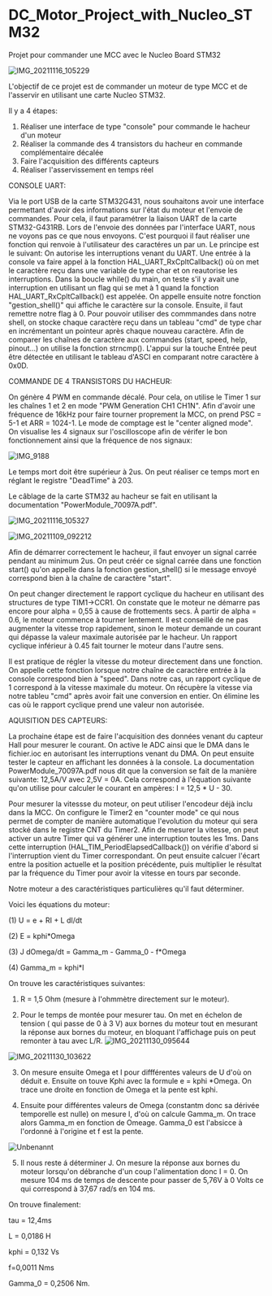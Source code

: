 # DC_Motor_Project_with_Nucleo_STM32
Projet pour commander une MCC avec le Nucleo Board STM32


![IMG_20211116_105229](https://user-images.githubusercontent.com/95878275/145672435-6eff55a5-bf14-4104-b1ba-ca9f1e4762ed.jpg)

L'objectif de ce projet est de commander un moteur de type MCC et de l'asservir en utilisant une carte Nucleo STM32. 

Il y a 4 étapes:

1. Réaliser une interface de type "console" pour commande le hacheur d'un moteur
2. Réaliser la commande des 4 transistors du hacheur en commande complémentaire décalée
3. Faire l'acquisition des différents capteurs
4. Réaliser l'asservissement en temps réel



CONSOLE UART:

Via le port USB de la carte STM32G431, nous souhaitons avoir une interface permettant d'avoir des informations sur l'état du moteur et l'envoie de commandes. Pour cela, 
il faut paramétrer la liaison UART de la carte STM32-G431RB. Lors de l'envoie des données par l'interface UART, nous ne voyons pas ce que nous envoyons. C'est pourquoi il faut réaliser une fonction qui renvoie à l'utilisateur des caractéres un par un. 
Le principe est le suivant: On autorise les interruptions venant du UART. Une entrée à la console va faire appel à la fonction HAL_UART_RxCpltCallback() où on met le caractère reçu dans une variable de type char et on reautorise les interruptions. Dans la boucle while() du main, on teste s'il y avait une interruption en utilisant un flag qui se met à 1 quand la fonction HAL_UART_RxCpltCallback() est appelée. On appelle ensuite notre fonction "gestion_shell()" qui affiche le caractère sur la console. Ensuite, il faut remettre notre flag à 0.
Pour pouvoir utiliser des commmandes dans notre shell, on stocke chaque caractère reçu dans un tableau "cmd" de type char en incrémentant un pointeur après chaque nouveau caractère. Afin de comparer les chaînes de caractère aux commandes (start, speed, help, pinout...) on utilise la fonction strncmp(). L'appui sur la touche Entrée peut être détectée en utilisant le tableau d'ASCI en comparant notre caractère à 0x0D.


COMMANDE DE 4 TRANSISTORS DU HACHEUR:

On génère 4 PWM en commande décalé. Pour cela, on utilise le Timer 1 sur les chaînes 1 et 2 en mode "PWM Generation CH1 CH1N". Afin d'avoir une fréquence de 16kHz pour faire tourner proprement la MCC, on prend PSC = 5-1 et ARR = 1024-1. Le mode de comptage est le "center aligned mode". On visualise les 4 signaux sur l'oscilloscope afin de vérifer le bon fonctionnement ainsi que la fréquence de nos signaux:

![IMG_9188](https://user-images.githubusercontent.com/95878275/145674111-7a581ea2-4b7c-4aa9-9c5c-54700eaf9e32.PNG)

Le temps mort doit être supérieur à 2us. On peut réaliser ce temps mort en réglant le registre "DeadTime" à 203.

Le câblage de la carte STM32 au hacheur se fait en utilisant la documentation "PowerModule_70097A.pdf".

![IMG_20211116_105327](https://user-images.githubusercontent.com/95878275/145674224-aaccca4f-5367-4efa-bddf-2fe2d45ffd34.jpg)


![IMG_20211109_092212](https://user-images.githubusercontent.com/95878275/145674236-b6eb5d1b-f74c-4702-8326-4da7fae88389.jpg)

Afin de démarrer correctement le hacheur, il faut envoyer un signal carrée pendant au minimum 2us. On peut créér ce signal carrée dans une fonction start() qu'on appelle dans la fonction gestion_shell() si le message envoyé correspond bien à la chaîne de caractère "start".

On peut changer directement le rapport cyclique du hacheur en utilisant des structures de type TIM1->CCR1. On constate que le moteur ne démarre pas encore pour alpha = 0,55 à cause de frottements secs. À partir de alpha = 0.6, le moteur commence à tourner lentement. Il est conseillé de ne pas augmenter la vitesse trop rapidement, sinon le moteur demande un courant qui dépasse la valeur maximale autorisée par le hacheur. Un rapport cyclique inférieur à 0.45 fait tourner le moteur dans l'autre sens.

Il est pratique de régler la vitesse du moteur directement dans une fonction. On appelle cette fonction lorsque notre chaîne de caractère entrée à la console correspond bien à "speed". Dans notre cas, un rapport cyclique de 1 correspond à la vitesse maximale du moteur. On récupère la vitesse via notre tableu "cmd" après avoir fait une conversion en entier. On élimine les cas où le rapport cyclique prend une valeur non autorisée.



AQUISITION DES CAPTEURS:


La prochaine étape est de faire l'acquisition des données venant du capteur Hall pour mesurer le courant. On active le ADC ainsi que le DMA dans le fichier.ioc en autorisant les interruptions venant du DMA. On peut ensuite tester le capteur en affichant les données à la console. La documentation PowerModule_70097A.pdf nous dit que la conversion se fait de la manière suivante: 12,5A/V avec 2,5V = 0A. Cela  correspond à l'équation suivante qu'on utilise pour calculer le courant en ampères: I = 12,5 * U - 30.

Pour mesurer la vitessse du moteur, on peut utiliser l'encodeur déjà inclu dans la MCC. On configure le Timer2 en "counter mode" ce qui nous permet de compter de manière automatique l'evolution du moteur qui sera stocké dans le registre CNT du Timer2. 
Afin de mesurer la vitesse, on peut activer un autre Timer qui va générer une interruption toutes les 1ms. Dans cette interruption (HAL_TIM_PeriodElapsedCallback()) on vérifie d'abord si l'interruption vient du Timer correspondant. On peut ensuite calcuer l'écart entre la position actuelle et la position précédente, puis multiplier le résultat par la fréquence du Timer pour avoir la vitesse en tours par seconde. 


Notre moteur a des caractéristiques particulières qu'il faut déterminer.

Voici les équations du moteur:

(1) U = e + RI + L dI/dt

(2) E = kphi*Omega

(3) J dOmega/dt = Gamma_m - Gamma_0 - f*Omega

(4) Gamma_m = kphi*I


On trouve les caractéristiques suivantes:
1. R = 1,5 Ohm (mesure à l'ohmmètre directement sur le moteur). 

2. Pour le temps de montée pour mesurer tau. On met en échelon de tension ( qui passe de 0 à 3 V) aux bornes du moteur tout en mesurant la réponse aux bornes du moteur, en bloquant l'affichage puis on peut remonter à tau avec L/R. 
![IMG_20211130_095644](https://user-images.githubusercontent.com/95878275/145679855-ee7cc0e3-b5aa-4986-8a73-71359b0095f8.jpg)


![IMG_20211130_103622](https://user-images.githubusercontent.com/95878275/145679870-0c087f3f-a28d-4fd8-ac21-ae342b701ca8.jpg)



3. On mesure ensuite Omega et I pour diffférentes valeurs de U d'où on déduit e. Ensuite on touve Kphi avec la formule e = kphi *Omega. On trace une droite en fonction de Omega et la pente est kphi.

4. Ensuite pour différentes valeurs de Omega (constantm donc sa dérivée temporelle est nulle) on mesure I, d'où on calcule Gamma_m. On trace alors Gamma_m en fonction de Omeage. Gamma_0 est l'absicce à l'ordonné à l'origine et f est la pente.  

![Unbenannt](https://user-images.githubusercontent.com/95878275/145706901-667833ef-b3e4-4c7e-a55b-52bca7731924.PNG)


5. Il nous reste á déterminer J. On mesure la réponse aux bornes du moteur lorsqu'on débranche d'un coup l'alimentation donc I = 0. On mesure 104 ms de temps de descente pour passer de 5,76V à 0 Volts ce qui correspond à 37,67 rad/s en 104 ms.

On trouve finalement:

 tau = 12,4ms 
 
 L = 0,0186 H 
 
 kphi = 0,132 Vs
 
 f=0,0011 Nms 
 
 Gamma_0 = 0,2506 Nm.

